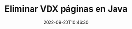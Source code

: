 ---
############################# Static ############################
layout: "auto-gen-merger"
date: 2022-09-20T10:46:30
draft: false
otherformats: docm docx dot dotm dotx epub html mht mhtml odp ods odt one otp ott pdf

############################# Head ############################
head_title: "Eliminar VDX páginas en Java"
head_description: "Quite o elimine una sola página o colección de páginas de un archivo VDX en Java invirtiendo el orden de las páginas usando la API de combinación de documentos."

############################# Header ############################
title: "Eliminar VDX páginas en Java"
description: "Elimina VDX páginas con unas pocas líneas de código Java."
bg_image: "https://cms.admin.containerize.com/templates/aspose/App_Themes/V3/images/bg/header1.png"
bg_overlay: false
button:
    enable: true
    icon: "fas fa-arrow-down"
    label: "Descargue prueba gratis"
    link: "https://downloads.groupdocs.com/merger/java"

############################# SubMenu ############################
submenu:
    enable: true

    left:
        img_alt: "GroupDocs.Merger for Java"
        image: "https://cms.admin.containerize.com/templates/groupdocs/images/product-logos/90x90-noborder/groupdocs-merger-java.png"
        product: "GroupDocs.Merger"
        platform: "Java"

    middle:
        button:

            # button loop
            - link: "https://apireference.groupdocs.com/merger/java"
              text: "Referencia de la API"

            # button loop
            - link: "https://github.com/groupdocs-merger"
              text: "Ejemplos de código"

            # button loop
            - link: "https://products.groupdocs.app/merger/family"
              text: "demostraciones en vivo"

            # button loop
            - link: "https://purchase.groupdocs.com/pricing/merger/java"
              text: "Precios"

    right:
        link_download: "https://downloads.groupdocs.com/merger"
        link_learn: "https://docs.groupdocs.com/merger/java"
        link_buy: "https://purchase.groupdocs.com"

############################# About ############################
about:
    enable: true
    title: "Acerca de la API de GroupDocs.Merger for Java"
    content: |
        [GroupDocs.Merger for Java](/es/merger/java/) ofrece una solución simple para fusionar y dividir de forma segura entre una amplia gama de formatos de documentos, incluidos PDF, Microsoft Office (Word, Excel, PowerPoint , OneNote), OpenDocument, HTML, imágenes y muchos otros dentro de las aplicaciones de Java. Al agregar solo unas pocas líneas del código, realice varias operaciones de documentos, como mover, eliminar, rotar, intercambiar, extraer o cambiar la orientación de las páginas dentro de los documentos. La API de combinación de documentos también admite la vista previa de páginas de documentos como una imagen para analizar la estructura, el formato y el contenido del documento en la página.
        
        GroupDocs.Merger API es una opción correcta para soluciones corporativas que necesitan funciones de eliminación de páginas de archivos. Estas API son compatibles con todos los principales sistemas operativos y plataformas, incluido J2SE 7.0 (1.7), J2SE 8.0 (1.8), Java 10.

############################# Steps ############################
steps:
    enable: true
    title_left: "Eliminar VDX páginas de archivos en Java"
    content_left: |
        [GroupDocs.Merger for Java](/es/merger/java/) facilita que los desarrolladores de Java eliminen una o varias páginas en particular dentro de VDX archivo mediante la implementación de unos sencillos pasos.
        
        * Inicialice **RemoveOptions** con números de página para eliminar.
        * Cree una nueva instancia de **Merger** y pase la ruta del documento de origen como parámetro del constructor.
        * Llame a **removePages** y pase el objeto **RemoveOptions**.
        * Llame a **guardar** y especifique la ruta del archivo para guardar el documento resultante.

    title_right: "Requisitos del sistema"
    content_right: |
        Las API de GroupDocs.Merger for Java son compatibles con todas las principales plataformas y sistemas operativos. Antes de ejecutar el código a continuación, asegúrese de tener instalados los siguientes requisitos previos en su sistema.

        * Sistemas operativos: Microsoft Windows, Linux, Mac OS
        * Entornos de desarrollo: NetBeans, IntelliJ IDEA, Eclipse
        * Marcos: J2SE 7.0 (1.7), J2SE 8.0 (1.8), Java 10
        * Descarga la última versión de GroupDocs.Merger for Java de [Maven](https://repository.groupdocs.com/webapp/#/artifacts/browse/tree/General/repo/com/groupdocs/groupdocs-merger)
         
    code: |
     {{% merger/additional-styles %}}
     {{< merger/code-merger title="Cómo eliminar las páginas de archivos VDX usando el código de ejemplo Java">}}

        ```java    
        // Eliminar VDX páginas de archivos usando GroupDocs.Merger API
        // Inicialice la clase RemoveOptions con los números de página seleccionados
        RemoveOptions removeOptions = new RemoveOptions(new int[] { 3, 6 });

        // Crear una instancia de Fusión con el documento de entrada VDX
        Merger merger = new Merger("input.vdx");

        // Llame al método removePages y pásele el objeto RemoveOptions
        merger.removePages(removeOptions);
    
        // Llame al método de guardado y pase la ruta de archivo deseada para guardar el documento de salida
        merger.save("output.vdx");
        ```
     {{< /merger/code-merger >}}

############################# Demos ############################
demos:
    enable: true
    title: "Demostraciones en vivo - Eliminar VDX páginas en línea"
    content: |
       Elimine las páginas de archivos VDX ahora mismo visitando el sitio web [GroupDocs.Merger Live Demos](https://products.groupdocs.app/splitter/remove-pages/vdx).
       La demostración en vivo tiene los siguientes beneficios.
        
############################# About Formats ############################
about_formats:
    enable: true

############################# More Formats ############################
more_formats:
    enable: true
    title: "Eliminar páginas de otros formatos de documentos"
    content: |
        Java fusión de documentos y API dividida para formatos de archivo e imágenes. Elimine algunos de los formatos de archivo populares como se indica a continuación.

############################# Back to top ###############################
back_to_top:
    enable: true
---
